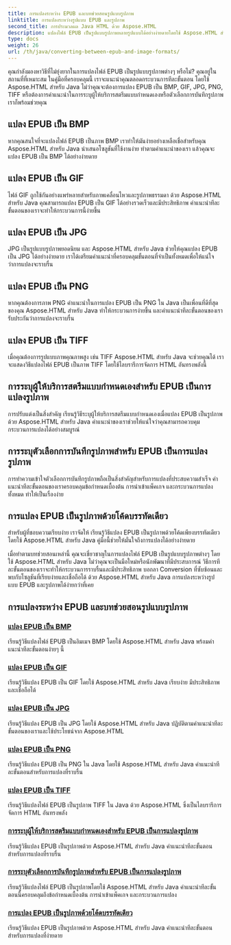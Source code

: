 ```yaml
---
title: การแปลงระหว่าง EPUB และบทช่วยสอนรูปแบบรูปภาพ
linktitle: การแปลงระหว่างรูปแบบ EPUB และรูปภาพ
second_title: การประมวลผล Java HTML ด้วย Aspose.HTML
description: แปลงไฟล์ EPUB เป็นรูปแบบรูปภาพหลายรูปแบบได้อย่างง่ายดายโดยใช้ Aspose.HTML สำหรับ Java คำแนะนำทีละขั้นตอนสำหรับการแปลงที่ราบรื่น
type: docs
weight: 26
url: /th/java/converting-between-epub-and-image-formats/
---
```


คุณกำลังมองหาวิธีที่ไม่ยุ่งยากในการแปลงไฟล์ EPUB เป็นรูปแบบรูปภาพต่างๆ หรือไม่? คุณอยู่ในสถานที่ที่เหมาะสม ในคู่มือที่ครอบคลุมนี้ เราจะแนะนำคุณตลอดกระบวนการทีละขั้นตอน โดยใช้ Aspose.HTML สำหรับ Java ไม่ว่าคุณจะต้องการแปลง EPUB เป็น BMP, GIF, JPG, PNG, TIFF หรือต้องการคำแนะนำในการระบุผู้ให้บริการสตรีมแบบกำหนดเองหรือตัวเลือกการบันทึกรูปภาพ เราก็พร้อมช่วยคุณ

## แปลง EPUB เป็น BMP
หากคุณสนใจที่จะแปลงไฟล์ EPUB เป็นภาพ BMP เราทำให้มันง่ายอย่างเหลือเชื่อสำหรับคุณ Aspose.HTML สำหรับ Java นำเสนอโซลูชันที่ใช้งานง่าย ทำตามคำแนะนำของเรา แล้วคุณจะแปลง EPUB เป็น BMP ได้อย่างง่ายดาย 

## แปลง EPUB เป็น GIF
ไฟล์ GIF ถูกใช้กันอย่างแพร่หลายสำหรับภาพเคลื่อนไหวและรูปภาพธรรมดา ด้วย Aspose.HTML สำหรับ Java คุณสามารถแปลง EPUB เป็น GIF ได้อย่างรวดเร็วและมีประสิทธิภาพ คำแนะนำทีละขั้นตอนของเราจะทำให้กระบวนการนี้ง่ายขึ้น

## แปลง EPUB เป็น JPG
JPG เป็นรูปแบบรูปภาพยอดนิยม และ Aspose.HTML สำหรับ Java ช่วยให้คุณแปลง EPUB เป็น JPG ได้อย่างง่ายดาย เราได้เตรียมคำแนะนำที่ครอบคลุมขั้นตอนที่จำเป็นทั้งหมดเพื่อให้แน่ใจว่าการแปลงจะราบรื่น

## แปลง EPUB เป็น PNG
หากคุณต้องการภาพ PNG คำแนะนำในการแปลง EPUB เป็น PNG ใน Java เป็นเพื่อนที่ดีที่สุดของคุณ Aspose.HTML สำหรับ Java ทำให้กระบวนการง่ายขึ้น และคำแนะนำทีละขั้นตอนของเรารับประกันว่าการแปลงจะราบรื่น

## แปลง EPUB เป็น TIFF
เมื่อคุณต้องการรูปแบบภาพคุณภาพสูง เช่น TIFF Aspose.HTML สำหรับ Java จะช่วยคุณได้ เราจะแสดงวิธีแปลงไฟล์ EPUB เป็นภาพ TIFF โดยใช้ไลบรารีการจัดการ HTML อันทรงพลังนี้

## การระบุผู้ให้บริการสตรีมแบบกำหนดเองสำหรับ EPUB เป็นการแปลงรูปภาพ
การปรับแต่งเป็นสิ่งสำคัญ เรียนรู้วิธีระบุผู้ให้บริการสตรีมแบบกำหนดเองเมื่อแปลง EPUB เป็นรูปภาพด้วย Aspose.HTML สำหรับ Java คำแนะนำของเราช่วยให้แน่ใจว่าคุณสามารถควบคุมกระบวนการแปลงได้อย่างสมบูรณ์

## การระบุตัวเลือกการบันทึกรูปภาพสำหรับ EPUB เป็นการแปลงรูปภาพ
การทำความเข้าใจตัวเลือกการบันทึกรูปภาพถือเป็นสิ่งสำคัญสำหรับการแปลงที่ประสบความสำเร็จ คำแนะนำทีละขั้นตอนของเราครอบคลุมข้อกำหนดเบื้องต้น การนำเข้าแพ็คเกจ และกระบวนการแปลงทั้งหมด ทำให้เป็นเรื่องง่าย

## การแปลง EPUB เป็นรูปภาพด้วยโค้ดบรรทัดเดียว
สำหรับผู้ที่ชอบความเรียบง่าย เราจัดให้ เรียนรู้วิธีแปลง EPUB เป็นรูปภาพด้วยโค้ดเพียงบรรทัดเดียวโดยใช้ Aspose.HTML สำหรับ Java คู่มือนี้ช่วยให้มั่นใจถึงการแปลงได้อย่างง่ายดาย

เมื่อทำตามบทช่วยสอนเหล่านี้ คุณจะเชี่ยวชาญในการแปลงไฟล์ EPUB เป็นรูปแบบรูปภาพต่างๆ โดยใช้ Aspose.HTML สำหรับ Java ไม่ว่าคุณจะเป็นมือใหม่หรือนักพัฒนาที่มีประสบการณ์ วิธีการทีละขั้นตอนของเราจะทำให้กระบวนการราบรื่นและมีประสิทธิภาพ บอกลา Conversion ที่ซับซ้อนและพบกับโซลูชันที่เรียบง่ายและเชื่อถือได้ ด้วย Aspose.HTML สำหรับ Java การแปลงระหว่างรูปแบบ EPUB และรูปภาพได้ง่ายกว่าที่เคย
## การแปลงระหว่าง EPUB และบทช่วยสอนรูปแบบรูปภาพ
### [แปลง EPUB เป็น BMP](./convert-epub-to-bmp/)
เรียนรู้วิธีแปลงไฟล์ EPUB เป็นอิมเมจ BMP โดยใช้ Aspose.HTML สำหรับ Java พร้อมคำแนะนำทีละขั้นตอนง่ายๆ นี้
### [แปลง EPUB เป็น GIF](./convert-epub-to-gif/)
เรียนรู้วิธีแปลง EPUB เป็น GIF โดยใช้ Aspose.HTML สำหรับ Java เรียบง่าย มีประสิทธิภาพ และเชื่อถือได้
### [แปลง EPUB เป็น JPG](./convert-epub-to-jpg/)
เรียนรู้วิธีแปลง EPUB เป็น JPG โดยใช้ Aspose.HTML สำหรับ Java ปฏิบัติตามคำแนะนำทีละขั้นตอนของเราและใช้ประโยชน์จาก Aspose.HTML
### [แปลง EPUB เป็น PNG](./convert-epub-to-png/)
เรียนรู้วิธีแปลง EPUB เป็น PNG ใน Java โดยใช้ Aspose.HTML สำหรับ Java คำแนะนำทีละขั้นตอนสำหรับการแปลงที่ราบรื่น
### [แปลง EPUB เป็น TIFF](./convert-epub-to-tiff/)
เรียนรู้วิธีแปลงไฟล์ EPUB เป็นรูปภาพ TIFF ใน Java ด้วย Aspose.HTML ซึ่งเป็นไลบรารีการจัดการ HTML อันทรงพลัง
### [การระบุผู้ให้บริการสตรีมแบบกำหนดเองสำหรับ EPUB เป็นการแปลงรูปภาพ](./convert-epub-to-image-specify-custom-stream-provider/)
เรียนรู้วิธีแปลง EPUB เป็นรูปภาพด้วย Aspose.HTML สำหรับ Java คำแนะนำทีละขั้นตอนสำหรับการแปลงที่ราบรื่น
### [การระบุตัวเลือกการบันทึกรูปภาพสำหรับ EPUB เป็นการแปลงรูปภาพ](./convert-epub-to-image-specify-image-save-options/)
เรียนรู้วิธีแปลงไฟล์ EPUB เป็นรูปภาพโดยใช้ Aspose.HTML สำหรับ Java คำแนะนำทีละขั้นตอนนี้ครอบคลุมถึงข้อกำหนดเบื้องต้น การนำเข้าแพ็คเกจ และกระบวนการแปลง
### [การแปลง EPUB เป็นรูปภาพด้วยโค้ดบรรทัดเดียว](./convert-epub-to-image-single-line/)
เรียนรู้วิธีแปลง EPUB เป็นรูปภาพด้วย Aspose.HTML สำหรับ Java คำแนะนำทีละขั้นตอนสำหรับการแปลงที่ง่ายดาย
